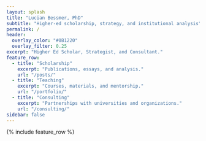 ```yaml
---
layout: splash
title: "Lucian Bessmer, PhD"
subtitle: "Higher-ed scholarship, strategy, and institutional analysis"
permalink: /
header:
  overlay_color: "#0B1220"
  overlay_filter: 0.25
excerpt: "Higher Ed Scholar, Strategist, and Consultant."
feature_row:
  - title: "Scholarship"
    excerpt: "Publications, essays, and analysis."
    url: "/posts/"
  - title: "Teaching"
    excerpt: "Courses, materials, and mentorship."
    url: "/portfolio/"
  - title: "Consulting"
    excerpt: "Partnerships with universities and organizations."
    url: "/consulting/"
sidebar: false
---
```


{% include feature_row %}
